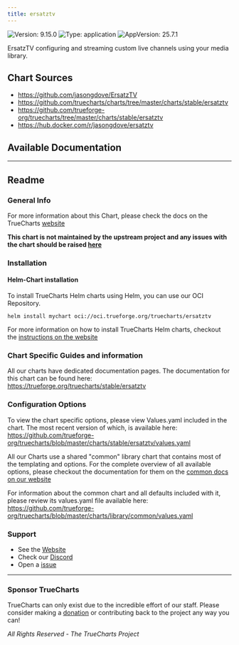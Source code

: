 ```yaml
---
title: ersatztv
---
```


![Version: 9.15.0](https://img.shields.io/badge/Version-9.15.0-informational?style=flat-square) ![Type: application](https://img.shields.io/badge/Type-application-informational?style=flat-square) ![AppVersion: 25.7.1](https://img.shields.io/badge/AppVersion-25.7.1-informational?style=flat-square)

ErsatzTV configuring and streaming custom live channels using your media library.

## Chart Sources

- https://github.com/jasongdove/ErsatzTV
- https://github.com/truecharts/charts/tree/master/charts/stable/ersatztv
- https://github.com/trueforge-org/truecharts/tree/master/charts/stable/ersatztv
- https://hub.docker.com/r/jasongdove/ersatztv

## Available Documentation



---

## Readme


### General Info

For more information about this Chart, please check the docs on the TrueCharts [website](https://trueforge.org/truecharts/stable/ersatztv)

**This chart is not maintained by the upstream project and any issues with the chart should be raised [here](https://github.com/trueforge-org/truecharts/issues/new/choose)**

### Installation

#### Helm-Chart installation

To install TrueCharts Helm charts using Helm, you can use our OCI Repository.

`helm install mychart oci://oci.trueforge.org/truecharts/ersatztv`

For more information on how to install TrueCharts Helm charts, checkout the [instructions on the website](https://trueforge.org/truecharts/guides/)

### Chart Specific Guides and information

All our charts have dedicated documentation pages.
The documentation for this chart can be found here:
https://trueforge.org/truecharts/stable/ersatztv

### Configuration Options

To view the chart specific options, please view Values.yaml included in the chart.
The most recent version of which, is available here: https://github.com/trueforge-org/truecharts/blob/master/charts/stable/ersatztv/values.yaml

All our Charts use a shared "common" library chart that contains most of the templating and options.
For the complete overview of all available options, please checkout the documentation for them on the [common docs on our website](https://trueforge.org/truecharts-common/)

For information about the common chart and all defaults included with it, please review its values.yaml file available here: https://github.com/trueforge-org/truecharts/blob/master/charts/library/common/values.yaml

### Support

- See the [Website](https://truecharts.org)
- Check our [Discord](https://discord.gg/tVsPTHWTtr)
- Open a [issue](https://github.com/trueforge-org/truecharts/issues/new/choose)

---

### Sponsor TrueCharts

TrueCharts can only exist due to the incredible effort of our staff.
Please consider making a [donation](https://trueforge.org/general/sponsor/) or contributing back to the project any way you can!

_All Rights Reserved - The TrueCharts Project_
